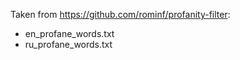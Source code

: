 Taken from https://github.com/rominf/profanity-filter:
  - en_profane_words.txt
  - ru_profane_words.txt
